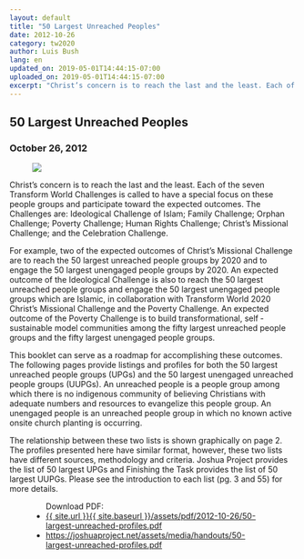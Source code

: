 ```yaml
---
layout: default
title: "50 Largest Unreached Peoples"
date: 2012-10-26
category: tw2020
author: Luis Bush
lang: en
updated_on: 2019-05-01T14:44:15-07:00
uploaded_on: 2019-05-01T14:44:15-07:00
excerpt: "Christ’s concern is to reach the last and the least. Each of the seven Transform World Challenges is called to have a special focus on these people groups and participate toward the expected outcomes. The Challenges are: Ideological Challenge of Islam; Family Challenge; Orphan Challenge; Poverty Challenge; Human Rights Challenge; Christ’s Missional Challenge; and the Celebration Challenge."
---
```

<article class="document-container" data-publication-date="{{page.date}}" data-uploaded-on="{{page.uploaded_on}}" data-updated-on="{{page.updated_on}}" data-category="{{page.category}}">
<h1>50 Largest Unreached Peoples</h1>
<h3 id="article-date"><time datetime="2012-10-26">October 26, 2012</time></h3>
<figure class="pic-left"><img src="{{ site.baseurl }}/assets/images/2012-10-26/50-largest-unreached-people-group-cover.png"></figure>
<p>Christ’s concern is to reach the last and the least. Each of the seven Transform World Challenges is called to have a special focus on these people groups and participate toward the expected outcomes. The Challenges are: Ideological Challenge of Islam; Family Challenge; Orphan Challenge; Poverty Challenge; Human Rights Challenge; Christ’s Missional Challenge; and the Celebration Challenge.</p>

<p>For example, two of the expected outcomes of Christ’s Missional Challenge are to reach the 50 largest unreached people groups by 2020 and to engage the 50 largest unengaged people groups by 2020. An expected outcome of the Ideological Challenge is also to reach the 50 largest unreached people groups and engage the 50 largest unengaged people groups which are Islamic, in collaboration with Transform World 2020 Christ’s Missional Challenge and the Poverty Challenge. An expected outcome of the Poverty Challenge is to build transformational, self ‐ sustainable model communities among the fifty largest unreached people groups and the fifty largest unengaged people groups.</p>

<p>This booklet can serve as a roadmap for accomplishing these outcomes. The following pages provide listings and profiles for both the 50 largest unreached people groups (UPGs) and the 50 largest unengaged unreached people groups (UUPGs). An unreached people is a people group among which there is no indigenous community of believing Christians with adequate numbers and resources to evangelize this people group. An unengaged people is an unreached people group in which no known active onsite church planting is occurring.</p>

<p>The relationship between these two lists is shown graphically on page 2. The profiles presented here have similar format, however, these two lists have different sources, methodology and criteria. Joshua Project provides the list of 50 largest UPGs and Finishing the Task provides the list of 50 largest UUPGs. Please see the introduction to each list (pg. 3 and 55) for more details.</p>

<figure class="resource-links">
  <ul>Download PDF:
    <li><a href="{{ site.url }}{{ site.baseurl }}/assets/pdf/2012-10-26/50-largest-unreached-profiles.pdf">{{ site.url }}{{ site.baseurl }}/assets/pdf/2012-10-26/50-largest-unreached-profiles.pdf</a></li>
    <li><a href="https://joshuaproject.net/assets/media/handouts/50-largest-unreached-profiles.pdf">https://joshuaproject.net/assets/media/handouts/50-largest-unreached-profiles.pdf</a></li>
  </ul>
</figure>
</article>
